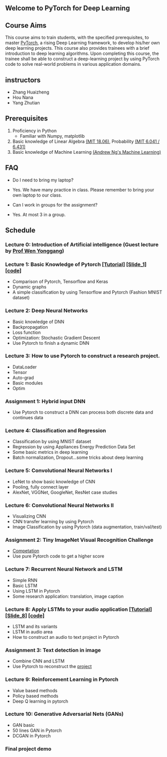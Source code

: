 ## Welcome to PyTorch for Deep Learning

## Course Aims
This course aims to train students, with the specified prerequisites, to master [PyTorch](http://pytorch.org/), a rising Deep Learning framework, to develop his/her own deep learning projects. This course also provides trainees with a brief introduction to deep learning algorithms. Upon completing this course, the trainee shall be able to construct a deep-learning project by using PyTorch code to solve real-world problems in various application domains.

## instructors
- Zhang Huaizheng
- Hou Nana
- Yang Zhutian

## Prerequisites
1. Proficiency in Python
   - Familiar with Numpy, matplotlib
2. Basic knowledge of Linear Algebra [(MIT 18.06)](https://ocw.mit.edu/courses/mathematics/18-06-linear-algebra-spring-2010/), Probability [(MIT 6.041 / 6.431)](https://ocw.mit.edu/courses/electrical-engineering-and-computer-science/6-041-probabilistic-systems-analysis-and-applied-probability-fall-2010/)
3. Basic knowledge of Machine Learning [(Andrew Ng's Machine Learning)](http://cs229.stanford.edu/syllabus.html)

## FAQ
- Do I need to bring my laptop?
- Yes. We have many practice in class. Please remember to bring your own laptop to our class.

- Can I work in groups for the assignment?
- Yes. At most 3 in a group.

## Schedule
### Lecture 0: Introduction of Artificial intelligence (Guest lecture by [Prof Wen Yonggang](http://www.ntu.edu.sg/home/ygwen/))

### Lecture 1: Basic Knowledge of Pytorch [[Tutorial]](zhanghuaizheng.info) [[Slide_1]](zhanghuaizheng.info) [[code]](zhanghuaizheng.info)
- Comparison of Pytorch, Tensorflow and Keras
- Dynamic graphs
- A simple classification by using Tensorflow and Pytorch (Fashion MNIST dataset)

### Lecture 2: Deep Neural Networks
- Basic knowledge of DNN
- Backpropagation
- Loss function
- Optimization: Stochastic Gradient Descent
- Use Pytorch to finish a dynamic DNN

### Lecture 3: How to use Pytorch to construct a research project.
- DataLoader
- Tensor
- Auto-grad
- Basic modules
- Optim

### Assignment 1: Hybrid input DNN
- Use Pytorch to construct a DNN can process both discrete data and continues data

### Lecture 4: Classification and Regression
- Classification by using MNIST dataset
- Regression by using Appliances Energy Prediction Data Set
- Some basic metrics in deep learning
- Batch normalization, Dropout…some tricks about deep learning

### Lecture 5: Convolutional Neural Networks I
- LeNet to show basic knowledge of CNN
- Pooling, fully connect layer
- AlexNet, VGGNet, GoogleNet, ResNet case studies

### Lecture 6: Convolutional Neural Networks II
- Visualizing CNN
- CNN transfer learning by using Pytorch
- Image Classification by using Pytorch (data augmentation, train/val/test)

### Assignment 2: Tiny ImageNet Visual Recognition Challenge
- [Competation](https://tiny-imagenet.herokuapp.com/)
- Use pure Pytorch code to get a higher score

### Lecture 7: Recurrent Neural Network and LSTM
- Simple RNN
- Basic LSTM
- Using LSTM in Pytorch
- Some research application: translation, image caption

### Lecture 8: Apply LSTMs to your audio application [[Tutorial]](zhanghuaizheng.info) [[Slide_8]](zhanghuaizheng.info) [[code]](zhanghuaizheng.info)
- LSTM and its variants
- LSTM in audio area
- How to construct an audio to text project in Pytorch

### Assignment 3: Text detection in image
- Combine CNN and LSTM
- Use Pytorch to reconstruct the [project](https://github.com/tianzhi0549/CTPN)

### Lecture 9: Reinforcement Learning in Pytorch
- Value based methods
- Policy based methods
- Deep Q learning in pytorch

### Lecture 10: Generative Adversarial Nets (GANs)
- GAN basic
- 50 lines GAN in Pytorch
- DCGAN in Pytorch

### Final project demo


<!-- Markdown is a lightweight and easy-to-use syntax for styling your writing. It includes conventions for

```markdown
Syntax highlighted code block

# Header 1
## Header 2
### Header 3

- Bulleted
- List

1. Numbered
2. List

**Bold** and _Italic_ and `Code` text

[Link](url) and ![Image](src)
```

For more details see [GitHub Flavored Markdown](https://guides.github.com/features/mastering-markdown/).

### Jekyll Themes

Your Pages site will use the layout and styles from the Jekyll theme you have selected in your [repository settings](https://github.com/HuaizhengZhang/PyTorch4DL/settings). The name of this theme is saved in the Jekyll `_config.yml` configuration file. -->


<!-- Having trouble with Pages? Check out our [documentation](https://help.github.com/categories/github-pages-basics/) or [contact support](https://github.com/contact) and we’ll help you sort it out. -->
